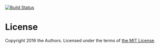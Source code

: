 
[![Build Status](https://travis-ci.com/smoh/gaia-wide-binaries.svg?token=snqHW5KtLdPNJV6qzcFr&branch=master)](https://travis-ci.com/smoh/gaia-wide-binaries)

# License

Copyright 2016 the Authors. Licensed under the terms of [the MIT
License](https://github.com/smoh/gaia-wide-binaries/blob/master/LICENSE).

